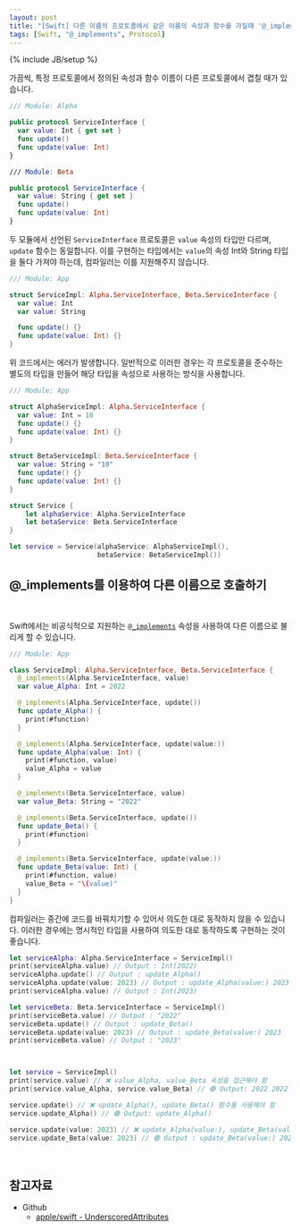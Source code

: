 ```yaml
---
layout: post
title: "[Swift] 다른 이름의 프로토콜에서 같은 이름의 속성과 함수를 가질때 '@_implements' 속성을 이용하여 해결하기"
tags: [Swift, "@_implements", Protocol]
---
```

{% include JB/setup %}

가끔씩, 특정 프로토콜에서 정의된 속성과 함수 이름이 다른 프로토콜에서 겹칠 때가 있습니다.

```swift
/// Module: Alpha

public protocol ServiceInterface {
  var value: Int { get set }
  func update()
  func update(value: Int)
}

/// Module: Beta

public protocol ServiceInterface {
  var value: String { get set }
  func update()
  func update(value: Int)
}
```

두 모듈에서 선언된 `ServiceInterface` 프로토콜은 `value` 속성의 타입만 다르며, `update` 함수는 동일합니다. 이를 구현하는 타입에서는 `value`의 속성 Int와 String 타입을 둘다 가져야 하는데, 컴파일러는 이를 지원해주지 않습니다.

```swift
/// Module: App

struct ServiceImpl: Alpha.ServiceInterface, Beta.ServiceInterface {
  var value: Int
  var value: String

  func update() {}
  func update(value: Int) {}
}
```

위 코드에서는 에러가 발생합니다. 일반적으로 이러한 경우는 각 프로토콜을 준수하는 별도의 타입을 만들어 해당 타입을 속성으로 사용하는 방식을 사용합니다.

```swift
/// Module: App

struct AlphaServiceImpl: Alpha.ServiceInterface {
  var value: Int = 10
  func update() {}
  func update(value: Int) {}
}

struct BetaServiceImpl: Beta.ServiceInterface {
  var value: String = "10"
  func update() {}
  func update(value: Int) {}
}

struct Service {
    let alphaService: Alpha.ServiceInterface
    let betaService: Beta.ServiceInterface
}

let service = Service(alphaService: AlphaServiceImpl(), 
                      betaService: BetaServiceImpl())
```

## **@_implements**를 이용하여 다른 이름으로 호출하기

<br/>

Swift에서는 비공식적으로 지원하는 [`@_implements`](https://github.com/apple/swift/blob/main/docs/ReferenceGuides/UnderscoredAttributes.md#_implementsprotocolname-requirement) 속성을 사용하여 다른 이름으로 불리게 할 수 있습니다.

```swift
/// Module: App

class ServiceImpl: Alpha.ServiceInterface, Beta.ServiceInterface {
  @_implements(Alpha.ServiceInterface, value)
  var value_Alpha: Int = 2022

  @_implements(Alpha.ServiceInterface, update())
  func update_Alpha() {
    print(#function)
  }

  @_implements(Alpha.ServiceInterface, update(value:))
  func update_Alpha(value: Int) {
    print(#function, value)
    value_Alpha = value
  }

  @_implements(Beta.ServiceInterface, value)
  var value_Beta: String = "2022"

  @_implements(Beta.ServiceInterface, update())
  func update_Beta() {
    print(#function)
  }

  @_implements(Beta.ServiceInterface, update(value:))
  func update_Beta(value: Int) {
    print(#function, value)
    value_Beta = "\(value)"
  }
}
```

컴파일러는 중간에 코드를 바꿔치기할 수 있어서 의도한 대로 동작하지 않을 수 있습니다. 이러한 경우에는 명시적인 타입을 사용하여 의도한 대로 동작하도록 구현하는 것이 좋습니다.

```swift
let serviceAlpha: Alpha.ServiceInterface = ServiceImpl()
print(serviceAlpha.value) // Output : Int(2022)
serviceAlpha.update() // Output : update_Alpha()
serviceAlpha.update(value: 2023) // Output : update_Alpha(value:) 2023
print(serviceAlpha.value) // Output : Int(2023)

let serviceBeta: Beta.ServiceInterface = ServiceImpl()
print(serviceBeta.value) // Output : "2022"
serviceBeta.update() // Output : update_Beta()
serviceBeta.update(value: 2023) // Output : update_Beta(value:) 2023
print(serviceBeta.value) // Output : "2023"



let service = ServiceImpl()
print(service.value) // ❌ value_Alpha, value_Beta 속성을 접근해야 함
print(service.value_Alpha, service.value_Beta) // 🟢 Output: 2022 2022

service.update() // ❌ update_Alpha(), update_Beta() 함수를 사용해야 함
service.update_Alpha() // 🟢 Output: update_Alpha()

service.update(value: 2023) // ❌ update_Alpha(value:), update_Beta(value:) 함수를 사용해야 함
service.update_Beta(value: 2023) // 🟢 Output : update_Beta(value:) 2023
```

<br/>

## 참고자료

* Github
  * [apple/swift - UnderscoredAttributes](https://github.com/apple/swift/blob/main/docs/ReferenceGuides/UnderscoredAttributes.md)